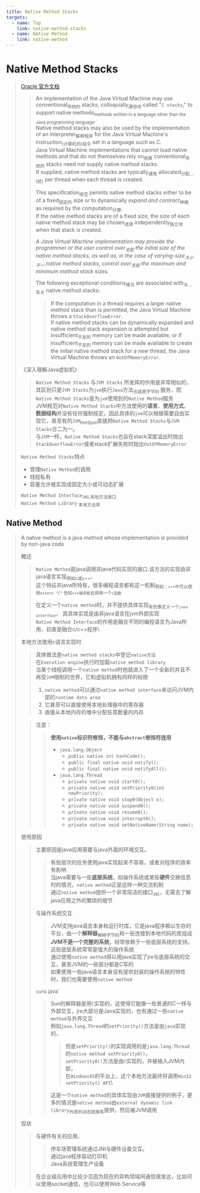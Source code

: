 ```yaml
---
title: Native Method Stacks
targets:
  - name: Top
    link: native-method-stacks
  - name: Native Method
    link: native-method
---
```


# Native Method Stacks

> [Oracle 官方文档](https://docs.oracle.com/javase/specs/jvms/se8/html/jvms-2.html#jvms-2.5.6)
> > An implementation of the Java Virtual Machine may use conventional<sub>传统的</sub> stacks, colloquially<sub>通俗地</sub> called "`C stacks`," to support native methods<sub>methods written in a language other than the Java programming language</sub>.\
> > Native method stacks may also be used by the implementation of an interpreter<sub>解释程序</sub> for the Java Virtual Machine's instruction<sub>(计算机的)指令</sub> set in a language such as C.\
> > Java Virtual Machine implementations that cannot load native methods and that do not themselves rely on<sub>依靠</sub> conventional<sub>传统的</sub> stacks need not supply native method stacks.\
> > If supplied, native method stacks are typically<sub>通常</sub> allocated<sub>分配…(给)</sub> per thread when each thread is created.
> >
> > This specification<sub>规范</sub> permits native method stacks either to be of a fixed<sub>固定的</sub> size or to dynamically *expand and contract*<sub>伸缩</sub> as required by the computation<sub>计算</sub>.\
> > If the native method stacks are of a fixed size, the size of each native method stack may be chosen<sub>选择</sub> independently<sub>独立地</sub> when that stack is created.
> >
> > *A Java Virtual Machine implementation may provide the programmer or the user control over<sub>支配</sub> the initial size of the native method stacks,
> > as well as, in the case of varying-size<sub>大小不一</sub> native method stacks, control over<sub>支配</sub> the maximum and minimum method stack sizes.*
> >
> > The following exceptional conditions<sub>情况</sub> are associated with<sub>与…有关</sub> native method stacks:
> > > If the computation in a thread requires a larger native method stack than is permitted, the Java Virtual Machine throws a `StackOverflowError`.\
> > > If native method stacks can be dynamically expanded and native method stack expansion is attempted but insufficient<sub>不足的</sub> memory can be made available,
> > > or if insufficient<sub>不足的</sub> memory can be made available to create the initial native method stack for a new thread,
> > > the Java Virtual Machine throws an `OutOfMemoryError`.
>
> 《深入理解Java虚拟机》
> > `Native Method Stacks` 与`JVM Stacks` 所发挥的作用是非常相似的，其区别只是`JVM Stacks`为`jvm`执行`Java`方法<sub>也就是字节码 </sub>服务，而`Native Method Stacks`是为`jvm`使用到的`Native Method`服务\
> > JVM规范对`Native Method Stacks`中方法使用的**语言**、**使用方式**、**数据结构**并没有任何强制规定，因此具体的`jvm`可以根据需要自由实现它，甚至有的`JVM`<sub>HotSpot</sub>直接把`Native Method Stacks`与`JVM Stacks`合二为一。\
> > 与`JVM`一样，`Native Method Stacks`也会在stack深度溢出时抛出`StackOverflowError`或者stack扩展失败时抛出`OutOfMemoryError`
>
> `Native Method Stacks`特点
> - 管理`Native Method`的调用
> - 线程私有
> - 容量允许被实现成固定大小或可动态扩展
>
> `Native Method Interface`<sub>`JNI`,本地方法接口</sub>\
> `Native Method Library` <sub>本地方法库</sub>

## Native Method

> A native method is a java method whose implementation is provided by non-java code
>
> 概述
> > `Native Method`是java调用非java代码实现的接口.该方法的实现由非java语言实现<sub>例如c或c++</sub>。\
> > 这个特征非java所特有，很多编程语言都有这一机制<sub>例如：`c++`中可以使用`extern "C"` 告知`c++编译器`去调用一个`c函数`</sub>
> >
> > 在定义一个`native method`时，并不提供具体实现<sub>有些像定义一个`java interface`</sub>， 其具体实现是由非java语言在jvm外部实现\
> > `Native Method Interface`的作用是融合不同的编程语言为Java所用，初衷是融合c/c++程序\
>
> 本地方法使用c语言实现时
> > 具体做法是`native method stacks`中登记`native方法`\
> > 在`Execution engine`执行时加载`native method library`\
> > 当某个线程调用一个`native method`时他就进入了一个全新的并且不再受`JVM`限制的世界，它和虚拟机拥有同样的权限
> > 1. `native method`可以通过`native method interface`来访问JVM内部的`runtime data area`
> > 2. 它甚至可以直接使用本地处理器中的寄存器
> > 3. 直接从本地内存的堆中分配任意数量的内存
>
> > 注意：
> > > **使用`native`标识符修饰，不能与`abstract`修饰符连用**
> > > - `java.lang.Object`
> > >   - `public native int hashCode();`
> > >   - `public final native void notify();`
> > >   - `public final native void notifyAll();`
> > > - `java.lang.Thread`
> > >   - `private native void start0();`
> > >   - `private native void setPriority0(int newPriority);`
> > >   - `private native void stop0(Object o);`
> > >   - `private native void suspend0();`
> > >   - `private native void resume0();`
> > >   - `private native void interrupt0();`
> > >   - `private native void setNativeName(String name);`
>
> 使用原因
> > 主要原因是java应用需要与java外面的环境交互。
> > > 有些层次的任务使用java实现起来不容易，或者对程序的效率有影响\
> > > 当java需要与一些**底层系统**，如操作系统或某些**硬件**交换信息时的情况，`native method`正是这样一种交流机制\
> > > 通过`native method`提供一个非常简洁的接口<sub>`JNI`</sub>，无需去了解java应用之外的繁琐的细节
> >
> > 与操作系统交互
> > > JVM支持java语言本身和运行时库，它是java程序赖以生存的平台，由一个**解释器**<sub>解释字节码</sub>和一些连接到本地代码的库组成\
> > > **JVM不是一个完整的系统**，经常依赖于一些底层系统的支持。这些底层系统常常是强大的操作系统\
> > > 通过使用`native method`得以用java实现了jre与底层系统的交互，甚至JVM的一些部分都是C写的\
> > > 如果使用一些java语言本身没有提供封装的操作系统的特性时，我们也需要使用`native method`
> >
> > `sun`s java`
> > > Sun的解释器是用`C`实现的，这使得它能像一些普通的C一样与外部交互，jre大部分是Java实现的，也有通过一些`native method`与外界交互\
> > > 例如`java.lang.Thread`的`setPriority()`方法是由`java`实现的，
> > > > 但是`setPriority()`的实现调用的是`java.lang.Thread`的`native method setPriority0()`，\
> > > > `setPriority0()`方法是由`C`实现的，并被植入JVM内部，\
> > > >在`Windows95`的平台上，这个本地方法最终将调用`Win32 setPriority() API`\
> > >
> > > 这是一个`native method`的具体实现由`JVM`直接提供的例子，更多的情况是`native method`由`external dynamic link library`<sub>外部的动态链接库</sub>提供，然后被JVM调用
>
> 现状
> > 与硬件有关的应用。
> > > 停车场管理系统通过JNI与硬件设备交互。\
> > > 通过java程序驱动打印机\
> > > Java系统管理生产设备
> >
> > 在企业级应用中比较少见因为现在的异构领域间通信很发达，比如可以使用socket通信，也可以使用Web Service等
